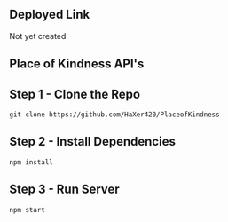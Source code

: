 ## Deployed Link

Not yet created

## Place of Kindness API's

## Step 1 - Clone the Repo

`git clone https://github.com/HaXer420/PlaceofKindness`

## Step 2 - Install Dependencies

`npm install`

## Step 3 - Run Server

`npm start`
